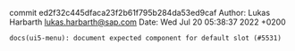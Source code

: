commit ed2f32c445dfaca23f2b61f795b284da53ed9caf
Author: Lukas Harbarth <lukas.harbarth@sap.com>
Date:   Wed Jul 20 05:38:37 2022 +0200

    docs(ui5-menu): document expected component for default slot (#5531)
